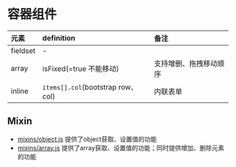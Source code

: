 # 容器组件

元素 | definition | 备注
:-- | :-- | :--
fieldset | - |
array | isFixed(=true 不能移动) | 支持增删、拖拽移动顺序
inline | `items[].col`(bootstrap row、col) | 内联表单

## Mixin
* [mixins/object.js](https://github.com/okbeng03/vue-form/blob/master/src/components/mixins/object.js)
提供了object获取、设置值的功能
* [mixins/array.js](https://github.com/okbeng03/vue-form/blob/master/src/components/mixins/array.js)
提供了array获取、设置值的功能；同时提供增加、删除元素的功能

